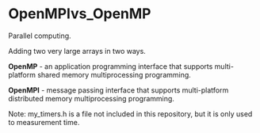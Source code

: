 # OpenMPIvs_OpenMP

<p>Parallel computing.</p>
<p>Adding two very large arrays in two ways.</p>
<p><strong>OpenMP</strong> - an application programming interface that supports multi-platform shared memory multiprocessing programming.</p>
<p><strong>OpenMPI</strong> - message passing interface that supports multi-platform distributed memory multiprocessing programming.</p>
<p>Note: my_timers.h is a file not included in this repository, but it is only used to measurement&nbsp;time.</p>
